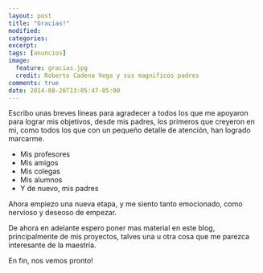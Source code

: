 ```yaml
---
layout: post
title: "Gracias!"
modified:
categories:
excerpt:
tags: [anuncios]
image:
  feature: gracias.jpg
  credit: Roberto Cadena Vega y sus magnificos padres
comments: true
date: 2014-08-26T13:05:47-05:00
---
```


Escribo unas breves lineas para agradecer a todos los que me apoyaron para lograr mis objetivos, desde mis padres, los primeros que creyeron en mi, como todos los que con un pequeño detalle de atención, han logrado marcarme.

* Mis profesores
* Mis amigos
* Mis colegas
* Mis alumnos
* Y de nuevo, mis padres

Ahora empiezo una nueva etapa, y me siento tanto emocionado, como nervioso y deseoso de empezar.

De ahora en adelante espero poner mas material en este blog, principalmente de mis proyectos, talves una u otra cosa que me parezca interesante de la maestría.

En fin, nos vemos pronto!
